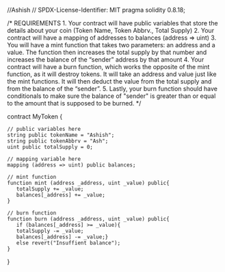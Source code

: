 //Ashish 
// SPDX-License-Identifier: MIT
pragma solidity 0.8.18;

/*
       REQUIREMENTS
    1. Your contract will have public variables that store the details about your coin (Token Name, Token Abbrv., Total Supply)
    2. Your contract will have a mapping of addresses to balances (address => uint)
    3. You will have a mint function that takes two parameters: an address and a value. 
       The function then increases the total supply by that number and increases the balance 
       of the “sender” address by that amount
    4. Your contract will have a burn function, which works the opposite of the mint function, as it will destroy tokens. 
       It will take an address and value just like the mint functions. It will then deduct the value from the total supply 
       and from the balance of the “sender”.
    5. Lastly, your burn function should have conditionals to make sure the balance of "sender" is greater than or equal 
       to the amount that is supposed to be burned.
*/

contract MyToken {

    // public variables here
    string public tokenName = "Ashish";
    string public tokenAbbrv = "Ash";
    uint public totalSupply = 0;

    // mapping variable here
    mapping (address => uint) public balances;

    // mint function
    function mint (address _address, uint _value) public{
       totalSupply += _value;
       balances[_address] += _value;
    }

    // burn function
    function burn (address _address, uint _value) public{
       if (balances[_address] >= _value){
       totalSupply -= _value;
       balances[_address] -= _value;}
       else revert("Insuffient balance");
    }

}
